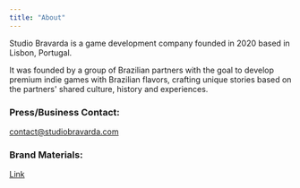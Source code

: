 ```yaml
---
title: "About"
---
```

Studio Bravarda is a game development company founded in 2020 based in Lisbon, Portugal. 

It was founded by a group of Brazilian partners with the goal to develop premium indie games with Brazilian flavors, crafting unique stories based on the partners' shared culture, history and experiences.

### Press/Business Contact: 
contact@studiobravarda.com

### Brand Materials:
[Link](https://drive.google.com/drive/folders/1QNOUYxz7oR89Z33YQGs2pE6Y2Een0Qxa?usp=sharing)
